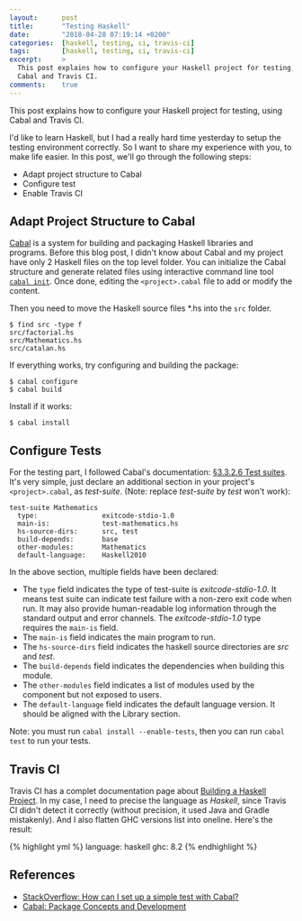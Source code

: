 ```yaml
---
layout:      post
title:       "Testing Haskell"
date:        "2018-04-28 07:19:14 +0200"
categories:  [haskell, testing, ci, travis-ci]
tags:        [haskell, testing, ci, travis-ci]
excerpt:     >
  This post explains how to configure your Haskell project for testing, using
  Cabal and Travis CI.
comments:    true
---
```


This post explains how to configure your Haskell project for testing, using
Cabal and Travis CI.

<!-- more -->

I'd like to learn Haskell, but I had a really hard time yesterday to setup the
testing environment correctly. So I want to share my experience with you, to
make life easier. In this post, we'll go through the following steps:

- Adapt project structure to Cabal
- Configure test
- Enable Travis CI

## Adapt Project Structure to Cabal

[Cabal][cabal] is a system for building and packaging Haskell libraries and
programs. Before this blog post, I didn't know about Cabal and my project have
only 2 Haskell files on the top level folder. You can initialize the Cabal
structure and generate related files using interactive command line tool
[`cabal init`][cabal-init]. Once done, editing the `<project>.cabal` file to
add or modify the content.

Then you need to move the Haskell source files \*.hs into the `src` folder.

```
$ find src -type f
src/factorial.hs
src/Mathematics.hs
src/catalan.hs
```

If everything works, try configuring and building the package:

```
$ cabal configure
$ cabal build
```

Install if it works:

```
$ cabal install
```

## Configure Tests

For the testing part, I followed Cabal's documentation: [§3.3.2.6 Test
suites][test]. It's very simple, just declare an additional section in your
project's `<project>.cabal`, as _test-suite_. (Note: replace _test-suite_ by
_test_ won't work):

```
test-suite Mathematics
  type:                exitcode-stdio-1.0
  main-is:             test-mathematics.hs
  hs-source-dirs:      src, test
  build-depends:       base
  other-modules:       Mathematics
  default-language:    Haskell2010
```

In the above section, multiple fields have been declared:

- The `type` field indicates the type of test-suite is _exitcode-stdio-1.0_. It
  means test suite can indicate test failure with a non-zero exit code when run.
  It may also provide human-readable log information through the standard output
  and error channels. The _exitcode-stdio-1.0_ type requires the `main-is`
  field.
- The `main-is` field indicates the main program to run.
- The `hs-source-dirs` field indicates the haskell source directories are _src_
  and _test_.
- The `build-depends` field indicates the dependencies when building this
  module.
- The `other-modules` field indicates a list of modules used by the component
  but not exposed to users.
- The `default-language` field indicates the default language version. It should
  be aligned with the Library section.

Note: you must run `cabal install --enable-tests`, then you can run `cabal test`
to run your tests.

## Travis CI

Travis CI has a complet documentation page about [Building a Haskell
Project][travis-doc]. In my case, I need to precise the language as _Haskell_,
since Travis CI didn't detect it correctly (without precision, it used Java and
Gradle mistakenly). And I also flatten GHC versions list into oneline. Here's
the result:

{% highlight yml %}
language: haskell
ghc: 8.2
{% endhighlight %}

## References

- [StackOverflow: How can I set up a simple test with Cabal?][so1044555]
- [Cabal: Package Concepts and Development][quick-start]

[so1044555]: https://stackoverflow.com/questions/1044555/how-can-i-set-up-a-simple-test-with-cabal
[quick-start]: https://www.haskell.org/cabal/users-guide/developing-packages.html
[cabal]: https://www.haskell.org/cabal/
[cabal-init]: https://www.haskell.org/cabal/users-guide/developing-packages.html#using-cabal-init
[test]: https://www.haskell.org/cabal/users-guide/developing-packages.html#test-suites
[travis-doc]: https://docs.travis-ci.com/user/languages/haskell/
